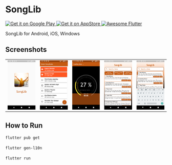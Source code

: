 # SongLib

<a href='https://play.google.com/store/apps/details?id=com.songlib'>
  <img alt='Get it on Google Play' src='https://play.google.com/intl/en_us/badges/images/generic/en_badge_web_generic.png' width='200'/>
</a>

<a href="https://apps.apple.com/app/id6446771305">
  <img alt='Get it on AppStore' src='https://linkmaker.itunes.apple.com/en-us/badge-lrg.svg?releaseDate=2019-04-02&kind=iossoftware&bubble=ios_apps' width='200'>
</a>

<a href="https://github.com/Solido/awesome-flutter#components">
   <img alt="Awesome Flutter" src="https://img.shields.io/badge/Awesome-Flutter-blue.svg?longCache=true&style=flat-square" />
</a>

 SongLib for Android, iOS, Windows

## Screenshots
<table>
<tr>
<td><img src="screenshots/Droid/image1.png" width="200px" /></td>
<td><img src="screenshots/Droid/image2.png" width="200px" /></td>
<td><img src="screenshots/Droid/image3.png" width="200px" /></td>
<td><img src="screenshots/Droid/image4.png" width="200px" /></td>
<td><img src="screenshots/Droid/image5.png" width="200px" /></td>
</tr>
</table>

## How to Run
```
flutter pub get

flutter gen-l10n

flutter run
```
